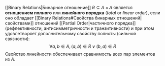 
[[Binary Relations|Бинарное отношение]] $R⊆A×A$ является **отношением полного** или **линейного порядка** (*total* or *linear order*), если оно обладает [[Binary Relations#Свойства бинарных отношений|свойствами]] отношений [[Partial Order|частичного порядка]] (рефлективности, антисимметричности и транзитивности) и при этом удовлетворяет дополнительному свойству полноты (сильной связности):
$$
∀a,b∈A, (a,b) ∈ R ∨ (b,a) ∈ R
$$
Свойство линейности обеспечивает сравнимость всех пар элементов из $A$. 
